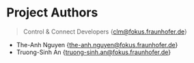 # Project Authors

> Control & Connect Developers {clm@fokus.fraunhofer.de}

* The-Anh Nguyen {the-anh.nguyen@fokus.fraunhofer.de}
* Truong-Sinh An {truong-sinh.an@fokus.fraunhofer.de}
